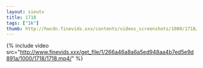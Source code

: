 ```yaml
--- 
layout: sieutv
title: 1718
tags: ["1k"]
thumb: http://hwcdn.finevids.xxx/contents/videos_screenshots/1000/1718/preview.mp4.jpg
---
```

{% include video src="http://www.finevids.xxx/get_file/1/266a46a8a6a5ed948aa4b7ed5e9d891a/1000/1718/1718.mp4/" %} 
